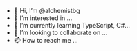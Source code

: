 - 👋 Hi, I’m @alchemistbg
- 👀 I’m interested in ...
- 🌱 I’m currently learning TypeScript, C#...
- 💞️ I’m looking to collaborate on ...
- 📫 How to reach me ...

<!---
alchemistbg/alchemistbg is a ✨ special ✨ repository because its `README.md` (this file) appears on your GitHub profile.
You can click the Preview link to take a look at your changes.
--->
